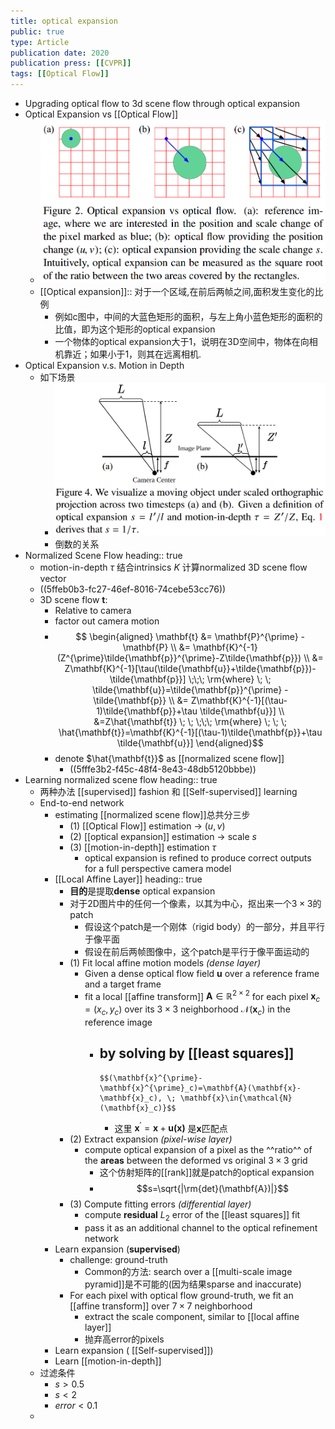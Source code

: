 ```yaml
---
title: optical expansion
public: true
type: Article
publication date: 2020
publication press: [[CVPR]]
tags: [[Optical Flow]] 
---
```


- Upgrading optical flow to 3d scene flow through optical expansion
- Optical Expansion vs [[Optical Flow]]
    - ![image.png](/assets/pages_optical_expansion_1610542666164_0.png)
    - [[Optical expansion]]:: 对于一个区域,在前后两帧之间,面积发生变化的比例
        - 例如c图中，中间的大蓝色矩形的面积，与左上角小蓝色矩形的面积的比值，即为这个矩形的optical expansion
        - 一个物体的optical expansion大于1，说明在3D空间中，物体在向相机靠近；如果小于1，则其在远离相机.
- Optical Expansion v.s. Motion in Depth
    - 如下场景
        - ![image.png](/assets/pages_optical_expansion_1610601931342_0.png)
        - 倒数的关系
- Normalized Scene Flow
  heading:: true
    - motion-in-depth $\tau$ 结合intrinsics $K$ 计算normalized 3D scene flow vector
    - ((5ffeb0b3-fc27-46ef-8016-74cebe53cc76))
    - 3D scene flow $\mathbf{t}$:
        - Relative to camera
        - factor out camera motion
        -
          $$ \begin{aligned} \mathbf{t} &= \mathbf{P}^{\prime} - \mathbf{P} \\ &= \mathbf{K}^{-1}(Z^{\prime}\tilde{\mathbf{p}}^{\prime}-Z\tilde{\mathbf{p}})  \\ &= Z\mathbf{K}^{-1}[\tau(\tilde{\mathbf{u}}+\tilde{\mathbf{p}})-\tilde{\mathbf{p}}] \;\;\; \rm{where} \; \; \tilde{\mathbf{u}}=\tilde{\mathbf{p}}^{\prime} - \tilde{\mathbf{p}} \\ 
          &= Z\mathbf{K}^{-1}[(\tau-1)\tilde{\mathbf{p}}+\tau \tilde{\mathbf{u}}] \\ &=Z\hat{\mathbf{t}}  \; \; \;\;\; \rm{where} \; \; \; \hat{\mathbf{t}}=\mathbf{K}^{-1}[(\tau-1)\tilde{\mathbf{p}}+\tau \tilde{\mathbf{u}}] \end{aligned}$$
        - denote $\hat{\mathbf{t}}$ as [[normalized scene flow]]
            - ((5fffe3b2-f45c-48f4-8e43-48db5120bbbe))
- Learning normalized scene flow
  heading:: true
    - 两种办法 [[supervised]] fashion 和 [[Self-supervised]]  learning
    - End-to-end network
        - estimating [[normalized scene flow]]总共分三步
            - (1) [[Optical Flow]] estimation -> $(u, v)$
            - (2) [[optical expansion]] estimation -> scale $s$
            - (3) [[motion-in-depth]] estimation $\tau$
                - optical expansion is refined to produce correct outputs for a full perspective camera model
        - [[Local Affine Layer]]
          heading:: true
            - **目的**是提取**dense** optical expansion
            - 对于2D图片中的任何一个像素，以其为中心，抠出来一个$3\times 3$的patch
                - 假设这个patch是一个刚体（rigid body）的一部分，并且平行于像平面
                - 假设在前后两帧图像中，这个patch是平行于像平面运动的
            - (1) Fit local affine motion models  _(dense layer)_
                - Given a dense optical flow field $\mathbf{u}$ over a reference frame and a target frame
                - fit a local [[affine transform]] $\mathbf{A}\in{\mathbb{R}^{2\times 2}}$ for each pixel $\mathbf{x}_c=(x_c,y_c)$ over its $3\times 3$ neighborhood $\mathcal{N}(\mathbf{x}_c)$ in the reference image
                    - by solving by [[least squares]]
                        -
                          $$(\mathbf{x}^{\prime}-\mathbf{x}^{\prime}_c)=\mathbf{A}(\mathbf{x}-\mathbf{x}_c), \; \mathbf{x}\in{\mathcal{N}(\mathbf{x}_c)}$$
                        - 这里 $\mathbf{x}^{\prime}=\mathbf{x}+\mathbf{u(x)}$ 是$\mathbf{x}$匹配点
            - (2) Extract expansion _(pixel-wise layer)_
                - compute optical expansion of a pixel as the ^^ratio^^ of the **areas** between the deformed vs original $3\times 3$ grid
                    - 这个仿射矩阵的[[rank]]就是patch的optical expansion
                    -
                      $$s=\sqrt{|\rm{det}(\mathbf{A})|}$$
            - (3) Compute fitting errors _(differential layer)_
                - compute **residual** $L_2$ error of the [[least squares]] fit
                - pass it as an additional channel to the optical refinement network
        - Learn expansion (**supervised**)
            - challenge: ground-truth
                - Common的方法: search over a [[multi-scale image pyramid]]是不可能的(因为结果sparse and inaccurate)
            - For each pixel with optical flow ground-truth, we fit an [[affine transform]] over $7\times 7$ neighborhood
                - extract the scale component, similar to [[local affine layer]]
                - 抛弃高error的pixels
        - Learn expansion ( [[Self-supervised]])
        - Learn [[motion-in-depth]]
    - 过滤条件
        - $s>0.5$
        - $s < 2$
        - $error < 0.1$
    -